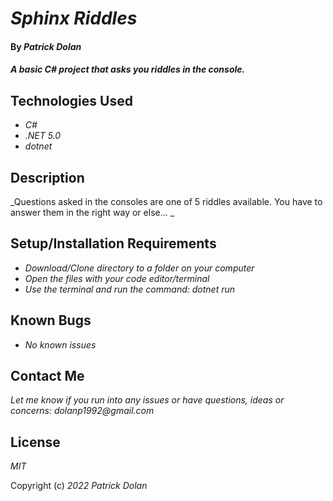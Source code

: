 # _Sphinx Riddles_

#### By _**Patrick Dolan**_

#### _A basic C# project that asks you riddles in the console._

## Technologies Used

* _C#_
* _.NET 5.0_
* _dotnet_

## Description

_Questions asked in the consoles are one of 5 riddles available. You have to answer them in the right way or else... _

## Setup/Installation Requirements

* _Download/Clone directory to a folder on your computer_
* _Open the files with your code editor/terminal_
* _Use the terminal and run the command: dotnet run_

## Known Bugs

* _No known issues_


## Contact Me

_Let me know if you run into any issues or have questions, ideas or concerns:_
_dolanp1992@gmail.com_

## License

_MIT_

Copyright (c) _2022_ _Patrick Dolan_